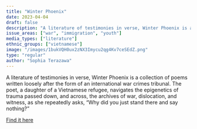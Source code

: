 ```yaml
---
title: "Winter Phoenix"
date: 2023-04-04
draft: false
description: "A literature of testimonies in verse, Winter Phoenix is a collection of poems written loosely after the form of an international war crimes tribunal. The poet, a daughter of a Vietnamese refugee, navigates the epigenetics of trauma passed down, and across, the archives of war, dislocation, and witness, as she repeatedly asks, “Why did you just stand there and say nothing?”"
issue_areas: ["war", "immigration", "youth"]
media_types: ["literature"]
ethnic_groups: ["vietnamese"]
image: "/images/1bukVQH0ux2zNX3Imycu2qg4Kv7ceSEdZ.png"
type: "regular"
author: "Sophia Terazawa"
---
```


A literature of testimonies in verse, Winter Phoenix is a collection of poems written loosely after the form of an international war crimes tribunal. The poet, a daughter of a Vietnamese refugee, navigates the epigenetics of trauma passed down, and across, the archives of war, dislocation, and witness, as she repeatedly asks, “Why did you just stand there and say nothing?”

[Find it here](https://store.deepvellum.org/products/winter-phoenix)
